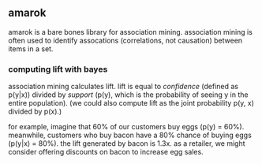 ## amarok
amarok is a bare bones library for association mining. association mining is often used to identify assocations (correlations, not causation) between items in a set.

### computing lift with bayes
association mining calculates lift. lift is equal to *confidence* (defined as p(y|x)) divided by *support* (p(y), which is the probability of seeing y in the entire population). (we could also compute lift as the joint probability p(y, x) divided by p(x).)

for example, imagine that 60% of our customers buy eggs (p(y) = 60%). meanwhile, customers who buy bacon have a 80% chance of buying eggs (p(y|x) = 80%). the lift generated by bacon is 1.3x. as a retailer, we might consider offering discounts on bacon to increase egg sales.